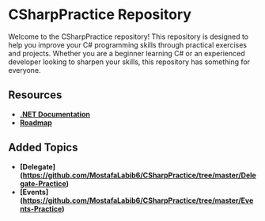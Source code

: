 # CSharpPractice Repository
Welcome to the CSharpPractice repository! This repository is designed to help you improve your C# programming skills through practical exercises and projects. Whether you are a beginner learning C# or an experienced developer looking to sharpen your skills, this repository has something for everyone.

## Resources
- **[.NET Documentation](https://learn.microsoft.com/en-us/dotnet/csharp/)** 
- **[Roadmap](https://roadmap.sh/aspnet-core)**

## Added Topics
- **[Delegate] (https://github.com/MostafaLabib6/CSharpPractice/tree/master/Delegate-Practice)** 
- **[Events] (https://github.com/MostafaLabib6/CSharpPractice/tree/master/Events-Practice)** 
